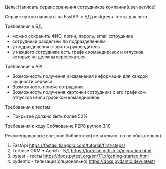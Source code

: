 Цель: Написать сервис хранения сотрудников компании(user-service)

Сервис нужно написать на FastAPI с БД postgres + тесты для него.

Требования к БД
   - можно сохранить ФИО, логин, пароль, email сотрудника
   - сотрудники разделены по подразделениям
   - у подразделения ставится руководитель
   - у каждого сотрудника есть график командировок и отпусков которые не должны пересекаться

Требования к API
   - Возможность получения и изменения информации для каждой сущности сервиса
   - Возможность поиска сотрудника
   - Возможность получения карточки сотрудника с его графиком отпусков и/или 
   графиком командировок

Требования к тестам
   - Покрытие должно быть более 50%

Требования к коду
Соблюдение PEP8
python 3.10

Рекомендованные внешние библиотеки(желательно, но не обязательно)
1. FastApi
https://fastapi.tiangolo.com/tutorial/first-steps/
2. Tortoise ORM + Aerich - БД
https://tortoise.github.io/migration.html
3. pytest - тесты
https://docs.pytest.org/en/7.1.x/getting-started.html
4. pydentic - типизация(опционально)
https://docs.pydantic.dev/latest/